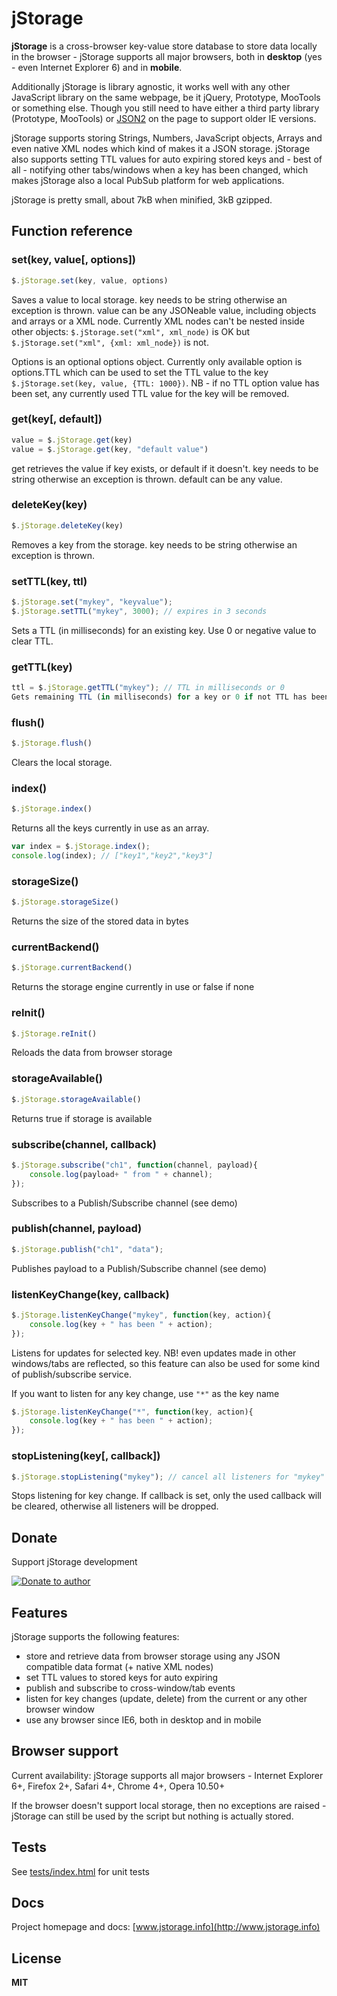 # jStorage

**jStorage** is a cross-browser key-value store database to store data locally in the browser - jStorage supports all major browsers, both in **desktop** (yes - even Internet Explorer 6) and in **mobile**.

Additionally jStorage is library agnostic, it works well with any other JavaScript library on the same webpage, be it jQuery, Prototype, MooTools or something else. Though you still need to have either a third party library (Prototype, MooTools) or [JSON2](https://github.com/douglascrockford/JSON-js/blob/master/json2.js) on the page to support older IE versions.

jStorage supports storing Strings, Numbers, JavaScript objects, Arrays and even native XML nodes which kind of makes it a JSON storage. jStorage also supports setting TTL values for auto expiring stored keys and - best of all - notifying other tabs/windows when a key has been changed, which makes jStorage also a local PubSub platform for web applications.

jStorage is pretty small, about 7kB when minified, 3kB gzipped.

## Function reference

### set(key, value[, options])

```javascript
$.jStorage.set(key, value, options)
```

Saves a value to local storage. key needs to be string otherwise an exception is thrown. value can be any JSONeable value, including objects and arrays or a XML node.
Currently XML nodes can't be nested inside other objects: `$.jStorage.set("xml", xml_node)` is OK but `$.jStorage.set("xml", {xml: xml_node})` is not.

Options is an optional options object. Currently only available option is options.TTL which can be used to set the TTL value to the key `$.jStorage.set(key, value, {TTL: 1000})`. NB - if no TTL option value has been set, any currently used TTL value for the key will be removed.

### get(key[, default])

```javascript
value = $.jStorage.get(key)
value = $.jStorage.get(key, "default value")
```

get retrieves the value if key exists, or default if it doesn't. key needs to be string otherwise an exception is thrown. default can be any value.

### deleteKey(key)

```javascript
$.jStorage.deleteKey(key)
```

Removes a key from the storage. key needs to be string otherwise an exception is thrown.

### setTTL(key, ttl)

```javascript
$.jStorage.set("mykey", "keyvalue");
$.jStorage.setTTL("mykey", 3000); // expires in 3 seconds
```

Sets a TTL (in milliseconds) for an existing key. Use 0 or negative value to clear TTL.

### getTTL(key)

```javascript
ttl = $.jStorage.getTTL("mykey"); // TTL in milliseconds or 0
Gets remaining TTL (in milliseconds) for a key or 0 if not TTL has been set.
```

### flush()

```javascript
$.jStorage.flush()
```

Clears the local storage.

### index()

```javascript
$.jStorage.index()
```

Returns all the keys currently in use as an array.

```javascript
var index = $.jStorage.index();
console.log(index); // ["key1","key2","key3"]
```

### storageSize()

```javascript
$.jStorage.storageSize()
```

Returns the size of the stored data in bytes

### currentBackend()

```javascript
$.jStorage.currentBackend()
```

Returns the storage engine currently in use or false if none

### reInit()

```javascript
$.jStorage.reInit()
```

Reloads the data from browser storage

### storageAvailable()

```javascript
$.jStorage.storageAvailable()
```

Returns true if storage is available

### subscribe(channel, callback)

```javascript
$.jStorage.subscribe("ch1", function(channel, payload){
    console.log(payload+ " from " + channel);
});
```

Subscribes to a Publish/Subscribe channel (see demo)

### publish(channel, payload)

```javascript
$.jStorage.publish("ch1", "data");
```

Publishes payload to a Publish/Subscribe channel (see demo)

### listenKeyChange(key, callback)

```javascript
$.jStorage.listenKeyChange("mykey", function(key, action){
    console.log(key + " has been " + action);
});
```

Listens for updates for selected key. NB! even updates made in other windows/tabs are reflected, so this feature can also be used for some kind of publish/subscribe service.

If you want to listen for any key change, use `"*"` as the key name

```javascript
$.jStorage.listenKeyChange("*", function(key, action){
    console.log(key + " has been " + action);
});
```

### stopListening(key[, callback])

```javascript
$.jStorage.stopListening("mykey"); // cancel all listeners for "mykey" change
```

Stops listening for key change. If callback is set, only the used callback will be cleared, otherwise all listeners will be dropped.

## Donate

Support jStorage development

[![Donate to author](https://www.paypalobjects.com/en_US/i/btn/btn_donate_SM.gif)](https://www.paypal.com/cgi-bin/webscr?cmd=_s-xclick&hosted_button_id=DB26KWR2BQX5W)

## Features

jStorage supports the following features:

  * store and retrieve data from browser storage using any JSON compatible data format (+ native XML nodes)
  * set TTL values to stored keys for auto expiring
  * publish and subscribe to cross-window/tab events
  * listen for key changes (update, delete) from the current or any other browser window
  * use any browser since IE6, both in desktop and in mobile

## Browser support

Current availability: jStorage supports all major browsers - Internet Explorer 6+, Firefox 2+,
Safari 4+, Chrome 4+, Opera 10.50+

If the browser doesn't support local storage, then no exceptions are raised - jStorage can still
be used by the script but nothing is actually stored.

## Tests

See [tests/index.html](http://www.jstorage.info/static/tests/index.html) for unit tests

## Docs

Project homepage and docs: [www.jstorage.info](http://www.jstorage.info)

## License

**MIT**
